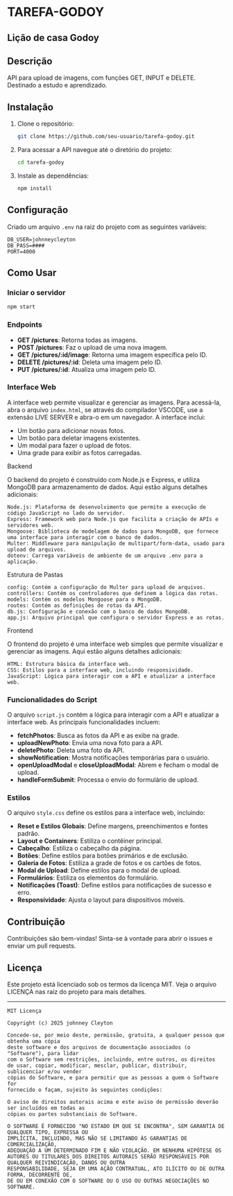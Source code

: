# TAREFA-GODOY
Lição de casa Godoy
---

## Descrição
API para upload de imagens, com funções GET, INPUT e DELETE. Destinado a estudo e aprendizado.

## Instalação
1. Clone o repositório:
   ```bash
   git clone https://github.com/seu-usuario/tarefa-godoy.git
   ```
2. Para acessar a API navegue até o diretório do projeto:
   ```bash
   cd tarefa-godoy
   ```
3. Instale as dependências:
   ```bash
   npm install
   ```

## Configuração
Criado um arquivo `.env` na raiz do projeto com as seguintes variáveis:
```
DB_USER=johnneycleyton
DB_PASS=####
PORT=4000
```

## Como Usar
### Iniciar o servidor
```bash
npm start
```
### Endpoints
- **GET /pictures**: Retorna todas as imagens.
- **POST /pictures**: Faz o upload de uma nova imagem.
- **GET /pictures/:id/image**: Retorna uma imagem específica pelo ID.
- **DELETE /pictures/:id**: Deleta uma imagem pelo ID.
- **PUT /pictures/:id**: Atualiza uma imagem pelo ID.

### Interface Web
A interface web permite visualizar e gerenciar as imagens. Para acessá-la, abra o arquivo `index.html`, se através do compilador VSCODE, use a extensão LIVE SERVER e abra-o em um navegador. A interface inclui:
- Um botão para adicionar novas fotos.
- Um botão para deletar imagens existentes.
- Um modal para fazer o upload de fotos.
- Uma grade para exibir as fotos carregadas.

Backend

O backend do projeto é construído com Node.js e Express, e utiliza MongoDB para armazenamento de dados. Aqui estão alguns detalhes adicionais:

    Node.js: Plataforma de desenvolvimento que permite a execução de código JavaScript no lado do servidor.
    Express: Framework web para Node.js que facilita a criação de APIs e servidores web.
    Mongoose: Biblioteca de modelagem de dados para MongoDB, que fornece uma interface para interagir com o banco de dados.
    Multer: Middleware para manipulação de multipart/form-data, usado para upload de arquivos.
    dotenv: Carrega variáveis de ambiente de um arquivo .env para a aplicação.

Estrutura de Pastas

    config: Contém a configuração do Multer para upload de arquivos.
    controllers: Contém os controladores que definem a lógica das rotas.
    models: Contém os modelos Mongoose para o MongoDB.
    routes: Contém as definições de rotas da API.
    db.js: Configuração e conexão com o banco de dados MongoDB.
    app.js: Arquivo principal que configura o servidor Express e as rotas.

Frontend

O frontend do projeto é uma interface web simples que permite visualizar e gerenciar as imagens. Aqui estão alguns detalhes adicionais:

    HTML: Estrutura básica da interface web.
    CSS: Estilos para a interface web, incluindo responsividade.
    JavaScript: Lógica para interagir com a API e atualizar a interface web.

### Funcionalidades do Script
O arquivo `script.js` contém a lógica para interagir com a API e atualizar a interface web. As principais funcionalidades incluem:
- **fetchPhotos**: Busca as fotos da API e as exibe na grade.
- **uploadNewPhoto**: Envia uma nova foto para a API.
- **deletePhoto**: Deleta uma foto da API.
- **showNotification**: Mostra notificações temporárias para o usuário.
- **openUploadModal** e **closeUploadModal**: Abrem e fecham o modal de upload.
- **handleFormSubmit**: Processa o envio do formulário de upload.

### Estilos
O arquivo `style.css` define os estilos para a interface web, incluindo:
- **Reset e Estilos Globais**: Define margens, preenchimentos e fontes padrão.
- **Layout e Containers**: Estiliza o contêiner principal.
- **Cabeçalho**: Estiliza o cabeçalho da página.
- **Botões**: Define estilos para botões primários e de exclusão.
- **Galeria de Fotos**: Estiliza a grade de fotos e os cartões de fotos.
- **Modal de Upload**: Define estilos para o modal de upload.
- **Formulários**: Estiliza os elementos do formulário.
- **Notificações (Toast)**: Define estilos para notificações de sucesso e erro.
- **Responsividade**: Ajusta o layout para dispositivos móveis.

## Contribuição
Contribuições são bem-vindas! Sinta-se à vontade para abrir o issues e enviar um pull requests.

## Licença
Este projeto está licenciado sob os termos da licença MIT. Veja o arquivo LICENÇA nas raiz do projeto para mais detalhes.

---

```
MIT Licença

Copyright (c) 2025 johnney Cleyton

Concede-se, por meio deste, permissão, gratuita, a qualquer pessoa que obtenha uma cópia
deste software e dos arquivos de documentação associados (o "Software"), para lidar
com o Software sem restrições, incluindo, entre outros, os direitos
de usar, copiar, modificar, mesclar, publicar, distribuir, sublicenciar e/ou vender
cópias do Software, e para permitir que as pessoas a quem o Software for
fornecido o façam, sujeito às seguintes condições:

O aviso de direitos autorais acima e este aviso de permissão deverão ser incluídos em todas as
cópias ou partes substanciais do Software.

O SOFTWARE É FORNECIDO "NO ESTADO EM QUE SE ENCONTRA", SEM GARANTIA DE QUALQUER TIPO, EXPRESSA OU
IMPLÍCITA, INCLUINDO, MAS NÃO SE LIMITANDO ÀS GARANTIAS DE COMERCIALIZAÇÃO,
ADEQUAÇÃO A UM DETERMINADO FIM E NÃO VIOLAÇÃO. EM NENHUMA HIPÓTESE OS
AUTORES OU TITULARES DOS DIREITOS AUTORAIS SERÃO RESPONSÁVEIS POR QUALQUER REIVINDICAÇÃO, DANOS OU OUTRA
RESPONSABILIDADE, SEJA EM UMA AÇÃO CONTRATUAL, ATO ILÍCITO OU DE OUTRA FORMA, DECORRENTE DE,
DE OU EM CONEXÃO COM O SOFTWARE OU O USO OU OUTRAS NEGOCIAÇÕES NO
SOFTWARE.
```
